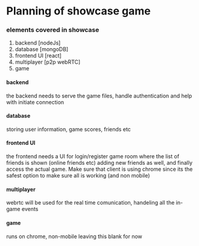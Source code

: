 # Planning of showcase game 

### elements covered in showcase 
1. backend [nodeJs] 
2. database [mongoDB]
3. frontend UI [react]
4. multiplayer [p2p webRTC]
5. game 

#### backend 
the backend needs to serve the game files, handle authentication
and help with initiate connection

#### database 
storing user information, game scores, friends etc 

#### frontend UI 
the frontend needs a UI for login/register 
game room where the list of friends is shown (online friends etc)
adding new friends as well, and finally access the actual game.
Make sure that client is using chrome since its the safest option to make sure all is working (and non mobile)

#### multiplayer 
webrtc will be used for the real time comunication, handeling all the in-game events 

#### game 
runs on chrome, non-mobile 
leaving this blank for now 